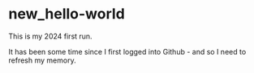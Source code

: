# new_hello-world
This is my 2024 first run.

It has been some time since I first logged into Github - and so I need to refresh my memory.

